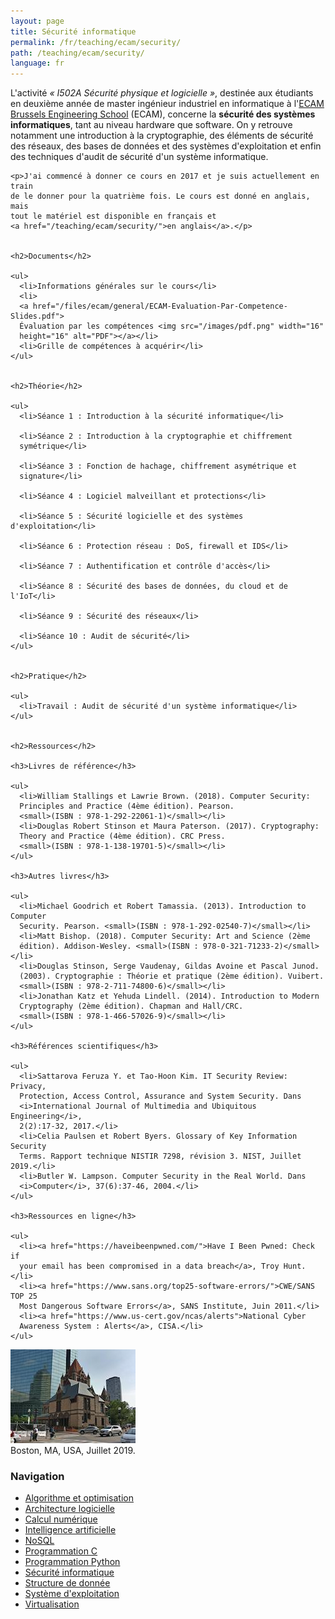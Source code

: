 ```yaml
---
layout: page
title: Sécurité informatique
permalink: /fr/teaching/ecam/security/
path: /teaching/ecam/security/
language: fr
---
```


<div class="page-col-wrapper">
  <div class="page-col page-col-1">
    <p>L'activité <i>« I502A Sécurité physique et logicielle »</i>, destinée
    aux étudiants en deuxième année de master ingénieur industriel en
    informatique à l'<a href="https://www.vinci.be/fr-be/ecam">ECAM Brussels
    Engineering School</a> (ECAM), concerne la <b>sécurité des systèmes
    informatiques</b>, tant au niveau hardware que software. On y retrouve
    notamment une introduction à la cryptographie, des éléments de sécurité des
    réseaux, des bases de données et des systèmes d'exploitation et enfin des
    techniques d'audit de sécurité d'un système informatique.</p>

    <p>J'ai commencé à donner ce cours en 2017 et je suis actuellement en train
    de le donner pour la quatrième fois. Le cours est donné en anglais, mais
    tout le matériel est disponible en français et
    <a href="/teaching/ecam/security/">en anglais</a>.</p>


    <h2>Documents</h2>

    <ul>
      <li>Informations générales sur le cours</li>
      <li>
      <a href="/files/ecam/general/ECAM-Evaluation-Par-Competence-Slides.pdf">
      Évaluation par les compétences <img src="/images/pdf.png" width="16"
      height="16" alt="PDF"></a></li>
      <li>Grille de compétences à acquérir</li>
    </ul>


    <h2>Théorie</h2>

    <ul>
      <li>Séance 1 : Introduction à la sécurité informatique</li>

      <li>Séance 2 : Introduction à la cryptographie et chiffrement
      symétrique</li>

      <li>Séance 3 : Fonction de hachage, chiffrement asymétrique et
      signature</li>

      <li>Séance 4 : Logiciel malveillant et protections</li>

      <li>Séance 5 : Sécurité logicielle et des systèmes d'exploitation</li>

      <li>Séance 6 : Protection réseau : DoS, firewall et IDS</li>

      <li>Séance 7 : Authentification et contrôle d'accès</li>

      <li>Séance 8 : Sécurité des bases de données, du cloud et de l'IoT</li>

      <li>Séance 9 : Sécurité des réseaux</li>

      <li>Séance 10 : Audit de sécurité</li>
    </ul>


    <h2>Pratique</h2>

    <ul>
      <li>Travail : Audit de sécurité d'un système informatique</li>
    </ul>


    <h2>Ressources</h2>

    <h3>Livres de référence</h3>

    <ul>
      <li>William Stallings et Lawrie Brown. (2018). Computer Security:
      Principles and Practice (4ème édition). Pearson.
      <small>(ISBN : 978-1-292-22061-1)</small></li>
      <li>Douglas Robert Stinson et Maura Paterson. (2017). Cryptography:
      Theory and Practice (4ème édition). CRC Press.
      <small>(ISBN : 978-1-138-19701-5)</small></li>
    </ul>

    <h3>Autres livres</h3>

    <ul>
      <li>Michael Goodrich et Robert Tamassia. (2013). Introduction to Computer
      Security. Pearson. <small>(ISBN : 978-1-292-02540-7)</small></li>
      <li>Matt Bishop. (2018). Computer Security: Art and Science (2ème
      édition). Addison-Wesley. <small>(ISBN : 978-0-321-71233-2)</small></li>
      <li>Douglas Stinson, Serge Vaudenay, Gildas Avoine et Pascal Junod.
      (2003). Cryptographie : Théorie et pratique (2ème édition). Vuibert.
      <small>(ISBN : 978-2-711-74800-6)</small></li>
      <li>Jonathan Katz et Yehuda Lindell. (2014). Introduction to Modern
      Cryptography (2ème édition). Chapman and Hall/CRC.
      <small>(ISBN : 978-1-466-57026-9)</small></li>
    </ul>

    <h3>Références scientifiques</h3>

    <ul>
      <li>Sattarova Feruza Y. et Tao-Hoon Kim. IT Security Review: Privacy,
      Protection, Access Control, Assurance and System Security. Dans
      <i>International Journal of Multimedia and Ubiquitous Engineering</i>,
      2(2):17-32, 2017.</li>
      <li>Celia Paulsen et Robert Byers. Glossary of Key Information Security
      Terms. Rapport technique NISTIR 7298, révision 3. NIST, Juillet 2019.</li>
      <li>Butler W. Lampson. Computer Security in the Real World. Dans
      <i>Computer</i>, 37(6):37-46, 2004.</li>
    </ul>

    <h3>Ressources en ligne</h3>

    <ul>
      <li><a href="https://haveibeenpwned.com/">Have I Been Pwned: Check if
      your email has been compromised in a data breach</a>, Troy Hunt.</li>
      <li><a href="https://www.sans.org/top25-software-errors/">CWE/SANS TOP 25
      Most Dangerous Software Errors</a>, SANS Institute, Juin 2011.</li>
      <li><a href="https://www.us-cert.gov/ncas/alerts">National Cyber
      Awareness System : Alerts</a>, CISA.</li>
    </ul>
  </div>
  <div class="page-col page-col-2">
    <p><img src="/images/boston.jpg" alt="Boston, MA, USA, Juillet
    2019." width="200" height="150"><br>
    Boston, MA, USA, Juillet 2019.</p>
    <h3>Navigation</h3>
    <ul class="navigation">
      <li><a href="/fr/teaching/ecam/algopti/">Algorithme et
      optimisation</a></li>
      <li><a href="/fr/teaching/ecam/softarch/">Architecture logicielle</a></li>
      <li><a href="/fr/teaching/ecam/numcomp/">Calcul numérique</a></li>
      <li><a href="/fr/teaching/ecam/ai/">Intelligence artificielle</a></li>
      <li><a href="/fr/teaching/ecam/nosql/">NoSQL</a></li>
      <li><a href="/fr/teaching/ecam/c/">Programmation C</a></li>
      <li><a href="/fr/teaching/ecam/python/">Programmation Python</a></li>
      <li><a href="/fr/teaching/ecam/security/">Sécurité informatique</a></li>
      <li><a href="/fr/teaching/ecam/datastruct/">Structure de donnée</a></li>
      <li><a href="/fr/teaching/ecam/os/">Système d'exploitation</a></li>
      <li><a href="/fr/teaching/ecam/virtualisation/">Virtualisation</a></li>
    </ul>
  </div>
</div>
